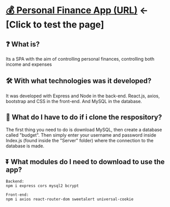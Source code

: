 # [💰 Personal Finance App (URL)](https://personalfinance-30-05-2022.web.app/) ← [Click to test the page]
## ❓ What is?
Its a SPA with the aim of controlling personal finances, controlling both income and expenses
## 🛠️ With what technologies was it developed?
It was developed with Express and Node in the back-end. React.js, axios, bootstrap and CSS in the front-end. And MySQL in the database.  
## 🔁 What do I have to do if i clone the respository?
The first thing you need to do is download MySQL, then create a database called "budget". Then simply enter your username and password inside Index.js (found inside the "Server" folder) where the connection to the database is made.
## ⏬ What modules do I need to download to use the app?
```
Backend:
npm i express cors mysql2 bcrypt

Front-end:
npm i axios react-router-dom sweetalert universal-cookie
```
